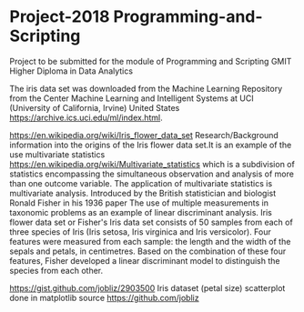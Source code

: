 # Project-2018 Programming-and-Scripting

Project to be submitted for the module of Programming and Scripting GMIT  Higher Diploma in Data Analytics

The iris data set was downloaded from the Machine Learning Repository from the Center Machine Learning and Intelligent Systems at UCI (University of California, Irvine) United States https://archive.ics.uci.edu/ml/index.html.

https://en.wikipedia.org/wiki/Iris_flower_data_set Research/Background information into the origins of the Iris flower data set.It is an example of the use  multivariate statistics https://en.wikipedia.org/wiki/Multivariate_statistics which is a subdivision of statistics encompassing the simultaneous observation and analysis of more than one outcome variable. The application of multivariate statistics is multivariate analysis.
Introduced by the British statistician and biologist Ronald Fisher in his 1936 paper The use of multiple measurements in taxonomic problems as an example of linear discriminant analysis. 
Iris flower data set or Fisher's Iris data set consists of 50 samples from each of three species of Iris (Iris setosa, Iris virginica and Iris versicolor). Four features were measured from each sample: the length and the width of the sepals and petals, in centimetres. Based on the combination of these four features, Fisher developed a linear discriminant model to distinguish the species from each other.

https://gist.github.com/jobliz/2903500 Iris dataset (petal size) scatterplot done in matplotlib source https://github.com/jobliz

